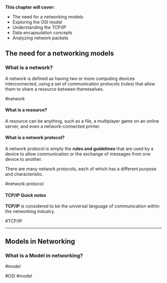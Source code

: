 

**This chapter will cover:**
- The need for a networking models
- Exploring the OSI model
- Understanding the TCP/IP 
- Data encapsulation concepts
- Analyzing network packets


## The need for a networking models



### What is a network?

A network is defined as having two or more computing devices interconnected, using a set of communication protocols (rules) that allow them to share a resource between themeselves.

#network 

#### What is a resource?

A resource can be anything, such as a file, a multiplayer game on an online server, and even a network-connected printer.


#### What is a network protocol?

A network protocol is simply the **rules and guidelines** that are used by a device to allow communication or the exchange of messages from one device to another.

There are many network protocols, each of which has a different purpose and characteristic.

#network-protocol


#### TCP/IP Quick notes

**TCP/IP** is considered to be the universal language of communication within the networking industry.

#TCP/IP 

---

## Models in Networking

### What is a Model in networking?





#model




#OSI #model 



